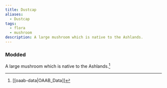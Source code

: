 ```yaml
---
title: Dustcap
aliases:
  - Dustcap
tags:
  - flora
  - mushroom
description: A large mushroom which is native to the Ashlands.
---
```

### Modded
A large mushroom which is native to the Ashlands.[^1]

[^1]: [[oaab-data|OAAB_Data]]